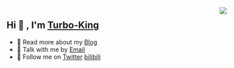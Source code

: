 
<img align="right" src="https://github-readme-stats.vercel.app/api/top-langs/?username=Turbo-King&layout=compact" />

## Hi 👋 , I'm [Turbo-King](http://ahao.club)

- 👀 Read more about my [Blog](http://ahao.club)
- 👀 Talk with me by [Email](mailto:turbo.ahao@foxmail.com)
- 👀 Follow me on [Twitter](https://twitter.com/TurboKing1024) [bilibili](https://space.bilibili.com/476268871)


<!---
Turbo-King/Turbo-King is a ✨ special ✨ repository because its `README.md` (this file) appears on your GitHub profile.
You can click the Preview link to take a look at your changes.
--->
